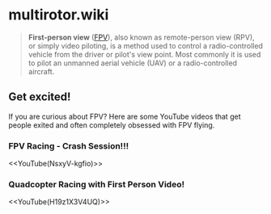 # multirotor.wiki

> **First-person view** ([FPV](http://en.wikipedia.org/wiki/First-person_view_%28radio_control%29)), also known as remote-person view (RPV), or simply video piloting, is a method used to control a radio-controlled vehicle from the driver or pilot's view point. Most commonly it is used to pilot an unmanned aerial vehicle (UAV) or a radio-controlled aircraft.

## Get excited!

If you are curious about FPV? Here are some YouTube videos that get people exited and often completely obsessed with FPV flying.

### FPV Racing - Crash Session!!!

<<YouTube(NsxyV-kgfio)>>

### Quadcopter Racing with First Person Video!

<<YouTube(H19z1X3V4UQ)>>

